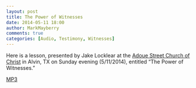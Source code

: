 ```yaml
---
layout: post
title: The Power of Witnesses
date: 2014-05-11 18:00
author: MarkMayberry
comments: true
categories: [Audio, Testimony, Witnesses]
---
```

Here is a lesson, presented by Jake Locklear at the <a href="http://www.ascoc.org/">Adoue Street Church of Christ</a> in Alvin, TX on Sunday evening (5/11/2014), entitled “The Power of Witnesses.”

<a href="http://markmayberry.net/wp-content/uploads/bible-study/2014-05-11-pm-JK-ThePowerOfWitnesses.mp3">MP3</a>
